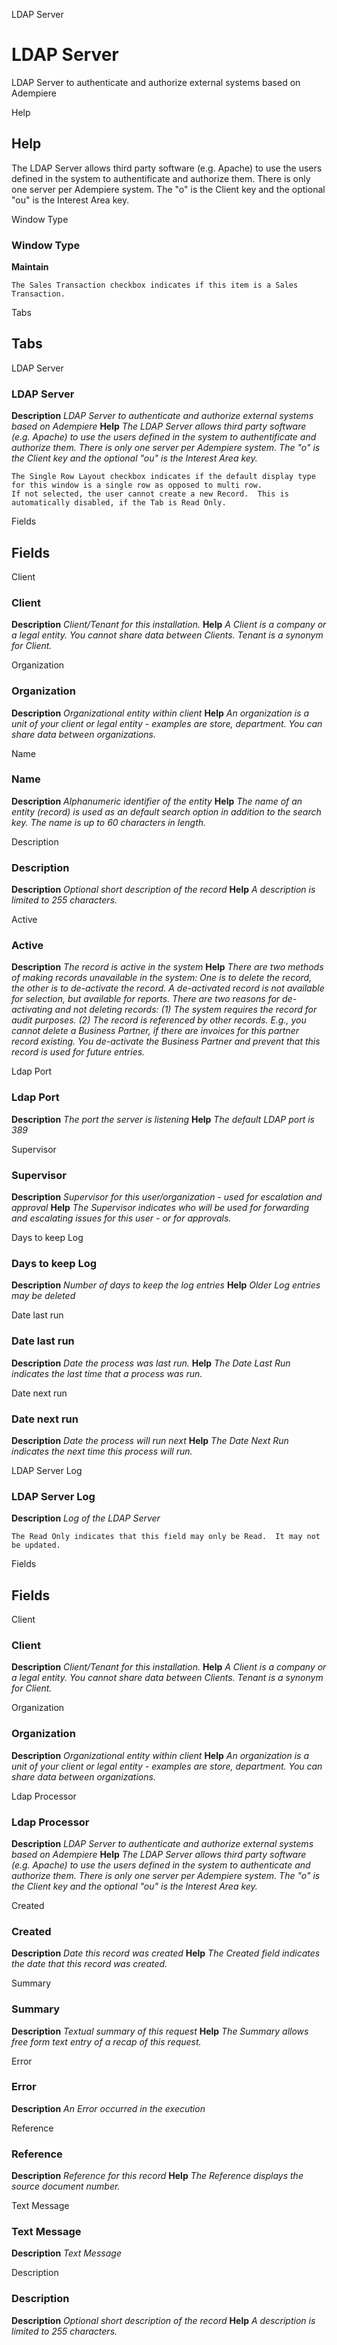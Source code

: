 
LDAP Server
# LDAP Server


LDAP Server to authenticate and authorize external systems based on Adempiere

Help
## Help

The LDAP Server allows third party software (e.g. Apache) to use the users defined in the system to authentificate and authorize them.  There is only one server per Adempiere system.  The "o" is the Client key and the optional "ou" is the Interest Area key.

Window Type
### Window Type

**Maintain**

```
The Sales Transaction checkbox indicates if this item is a Sales Transaction.
```

Tabs
## Tabs


LDAP Server
### LDAP Server

**Description**
 *LDAP Server to authenticate and authorize external systems based on Adempiere*
**Help**
 *The LDAP Server allows third party software (e.g. Apache) to use the users defined in the system to authentificate and authorize them.  There is only one server per Adempiere system.  The "o" is the Client key and the optional "ou" is the Interest Area key.*

```
The Single Row Layout checkbox indicates if the default display type for this window is a single row as opposed to multi row.
If not selected, the user cannot create a new Record.  This is automatically disabled, if the Tab is Read Only.
```
Fields
## Fields


Client
### Client

**Description**
 *Client/Tenant for this installation.*
**Help**
 *A Client is a company or a legal entity. You cannot share data between Clients. Tenant is a synonym for Client.*

Organization
### Organization

**Description**
 *Organizational entity within client*
**Help**
 *An organization is a unit of your client or legal entity - examples are store, department. You can share data between organizations.*

Name
### Name

**Description**
 *Alphanumeric identifier of the entity*
**Help**
 *The name of an entity (record) is used as an default search option in addition to the search key. The name is up to 60 characters in length.*

Description
### Description

**Description**
 *Optional short description of the record*
**Help**
 *A description is limited to 255 characters.*

Active
### Active

**Description**
 *The record is active in the system*
**Help**
 *There are two methods of making records unavailable in the system: One is to delete the record, the other is to de-activate the record. A de-activated record is not available for selection, but available for reports.
There are two reasons for de-activating and not deleting records:
(1) The system requires the record for audit purposes.
(2) The record is referenced by other records. E.g., you cannot delete a Business Partner, if there are invoices for this partner record existing. You de-activate the Business Partner and prevent that this record is used for future entries.*

Ldap Port
### Ldap Port

**Description**
 *The port the server is listening*
**Help**
 *The default LDAP port is 389*

Supervisor
### Supervisor

**Description**
 *Supervisor for this user/organization - used for escalation and approval*
**Help**
 *The Supervisor indicates who will be used for forwarding and escalating issues for this user - or for approvals.*

Days to keep Log
### Days to keep Log

**Description**
 *Number of days to keep the log entries*
**Help**
 *Older Log entries may be deleted*

Date last run
### Date last run

**Description**
 *Date the process was last run.*
**Help**
 *The Date Last Run indicates the last time that a process was run.*

Date next run
### Date next run

**Description**
 *Date the process will run next*
**Help**
 *The Date Next Run indicates the next time this process will run.*

LDAP Server Log
### LDAP Server Log

**Description**
 *Log of the LDAP Server*

```
The Read Only indicates that this field may only be Read.  It may not be updated.
```
Fields
## Fields


Client
### Client

**Description**
 *Client/Tenant for this installation.*
**Help**
 *A Client is a company or a legal entity. You cannot share data between Clients. Tenant is a synonym for Client.*

Organization
### Organization

**Description**
 *Organizational entity within client*
**Help**
 *An organization is a unit of your client or legal entity - examples are store, department. You can share data between organizations.*

Ldap Processor
### Ldap Processor

**Description**
 *LDAP Server to authenticate and authorize external systems based on Adempiere*
**Help**
 *The LDAP Server allows third party software (e.g. Apache) to use the users defined in the system to authenticate and authorize them.  There is only one server per Adempiere system.  The "o" is the Client key and the optional "ou" is the Interest Area key.*

Created
### Created

**Description**
 *Date this record was created*
**Help**
 *The Created field indicates the date that this record was created.*

Summary
### Summary

**Description**
 *Textual summary of this request*
**Help**
 *The Summary allows free form text entry of a recap of this request.*

Error
### Error

**Description**
 *An Error occurred in the execution*

Reference
### Reference

**Description**
 *Reference for this record*
**Help**
 *The Reference displays the source document number.*

Text Message
### Text Message

**Description**
 *Text Message*

Description
### Description

**Description**
 *Optional short description of the record*
**Help**
 *A description is limited to 255 characters.*
